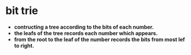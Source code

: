# bit trie
* **contructing a tree according to the bits of each number.**<br>
* **the leafs of the tree records each number which appears.**<br>
* **from the root to the leaf of the number records the bits from most lef to right.**<br>